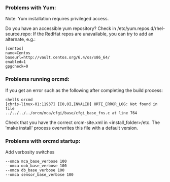 ### Problems with Yum:

Note: Yum installation requires privileged access.

Do you have an accessible yum repository? Check in /etc/yum.repos.d/rhel-source.repo: If the RedHat repos are unavailable, you can try to add an alternate, e.g.:
```
[centos]
name=Centos
baseurl=http://vault.centos.org/6.4/os/x86_64/
enabled=1
gpgcheck=0
```

### Problems running orcmd: 
If you get an error such as the following after completing the build process:
```
shell$ orcmd
[chris-linux-01:11937] [[0,0],INVALID] ORTE_ERROR_LOG: Not found in file
../../../../orcm/mca/cfgi/base/cfgi_base_fns.c at line 764
```
Check that you have the correct orcm-site.xml in &lt;install_folder&gt;/etc. The 'make install' process overwrites this file with a default version.

### Problems with orcmd startup:
Add verbosity switches
```
--omca mca_base_verbose 100
--omca oob_base_verbose 100
--omca db_base_verbose 100
--omca sensor_base_verbose 100
```
